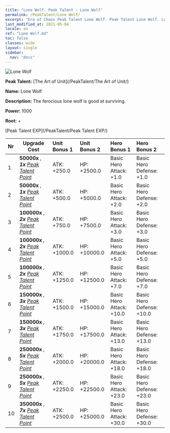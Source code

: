 ```yaml
---
title: "Lone Wolf. Peak Talent - Lone Wolf"
permalink: /PeakTalent/Lone Wolf/
excerpt: "Era of Chaos Peak Talent Lone Wolf. Peak Talent Lone Wolf. Lone Wolf"
last_modified_at: 2021-05-04
locale: en
ref: "Lone Wolf.md"
toc: false
classes: wide
layout: single
sidebar:
  nav: "docs"
---
```


  ![Lone Wolf](/images/pt/talent_2001.png)

  **Peak Talent:** [The Art of Unit](/PeakTalent/The Art of Unit/)

  **Name:** Lone Wolf

  **Description:** The ferocious lone wolf is good at surviving.

  **Power:** 1000

  **Root:** +

  [Peak Talent EXP](/PeakTalent/Peak Talent EXP/)

  | Nr | Upgrade Cost | Unit Bonus 1 | Unit Bonus 2 | Hero Bonus 1 | Hero Bonus 2 |
  |:---|--------------|:-------------|:-------------|:-------------|:-------------|
  | 1 |  **50000x** <i class="fas fa-coins"/>, **1x** [Peak Talent Point](/Items/con_934/) | ATK: +250.0 | HP: +2500.0 | Basic Hero Attack: +1.0 | Basic Hero Defense: +1.0 |
  | 2 |  **50000x** <i class="fas fa-coins"/>, **1x** [Peak Talent Point](/Items/con_934/) | ATK: +500.0 | HP: +5000.0 | Basic Hero Attack: +2.0 | Basic Hero Defense: +2.0 |
  | 3 |  **100000x** <i class="fas fa-coins"/>, **2x** [Peak Talent Point](/Items/con_934/) | ATK: +750.0 | HP: +7500.0 | Basic Hero Attack: +3.0 | Basic Hero Defense: +3.0 |
  | 4 |  **100000x** <i class="fas fa-coins"/>, **2x** [Peak Talent Point](/Items/con_934/) | ATK: +1000.0 | HP: +10000.0 | Basic Hero Attack: +5.0 | Basic Hero Defense: +5.0 |
  | 5 |  **100000x** <i class="fas fa-coins"/>, **2x** [Peak Talent Point](/Items/con_934/) | ATK: +1250.0 | HP: +12500.0 | Basic Hero Attack: +7.0 | Basic Hero Defense: +7.0 |
  | 6 |  **150000x** <i class="fas fa-coins"/>, **3x** [Peak Talent Point](/Items/con_934/) | ATK: +1500.0 | HP: +15000.0 | Basic Hero Attack: +10.0 | Basic Hero Defense: +10.0 |
  | 7 |  **150000x** <i class="fas fa-coins"/>, **3x** [Peak Talent Point](/Items/con_934/) | ATK: +1750.0 | HP: +17500.0 | Basic Hero Attack: +13.0 | Basic Hero Defense: +13.0 |
  | 8 |  **250000x** <i class="fas fa-coins"/>, **5x** [Peak Talent Point](/Items/con_934/) | ATK: +2000.0 | HP: +20000.0 | Basic Hero Attack: +18.0 | Basic Hero Defense: +18.0 |
  | 9 |  **250000x** <i class="fas fa-coins"/>, **5x** [Peak Talent Point](/Items/con_934/) | ATK: +2250.0 | HP: +22500.0 | Basic Hero Attack: +23.0 | Basic Hero Defense: +23.0 |
  | 10 |  **350000x** <i class="fas fa-coins"/>, **7x** [Peak Talent Point](/Items/con_934/) | ATK: +2500.0 | HP: +25000.0 | Basic Hero Attack: +30.0 | Basic Hero Defense: +30.0 |

